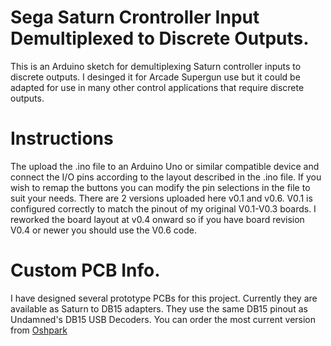 # Sega Saturn Crontroller Input Demultiplexed to Discrete Outputs.

This is an Arduino sketch for demultiplexing Saturn controller inputs to discrete outputs. I desinged it for Arcade Supergun use but it could be adapted for use in many other control applications that require discrete outputs.

# Instructions

The upload the .ino file to an Arduino Uno or similar compatible device and connect the I/O pins according to the layout described in the .ino file. If you wish to remap the buttons you can modify the pin selections in the file to suit your needs. There are 2 versions uploaded here v0.1 and v0.6. V0.1 is configured correctly to match the pinout of my original V0.1-V0.3 boards. I reworked the board layout at v0.4 onward so if you have board revision V0.4 or newer you should use the V0.6 code.

# Custom PCB Info.

I have designed several prototype PCBs for this project. Currently they are available as Saturn to DB15 adapters. They use the same DB15 pinout as Undamned's DB15 USB Decoders. You can order the most current version from <a href="https://oshpark.com/shared_projects/R8kkCrLz">Oshpark</a>
